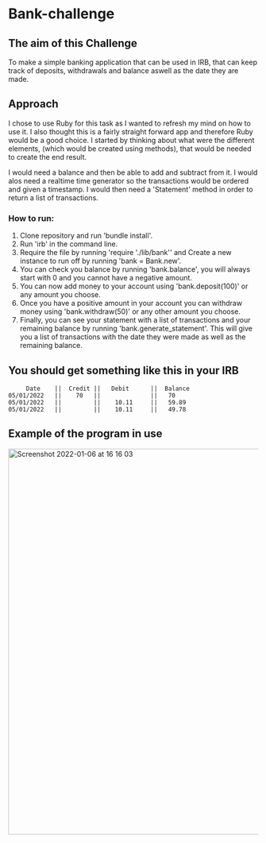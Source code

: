 # Bank-challenge

## The aim of this Challenge
To make a simple banking application that can be used in IRB, that can keep track of deposits, withdrawals and balance aswell as the date they are made. 

## Approach
I chose to use Ruby for this task as I wanted to refresh my mind on how to use it. I also thought this is a fairly straight forward app and therefore Ruby would be a good choice. I started by thinking about what were the different elements, (which would be created using methods), that would be needed to create the end result. 

I would need a balance and then be able to add and subtract from it. I would alos need a realtime time generator so the transactions would be ordered and given a timestamp. I would then need a 'Statement' method in order to return a list of transactions.  
### How to run:
1. Clone repository and run 'bundle install'.
2. Run 'irb' in the command line.
3. Require the file by running 'require './lib/bank'' and Create a new instance to run off by running 'bank = Bank.new'.
4. You can check you balance by running 'bank.balance', you will always start with 0 and you cannot have a negative amount.
5. You can now add money to your account using 'bank.deposit(100)' or any amount you choose.
6. Once you have a positive amount in your account you can withdraw money using 'bank.withdraw(50)' or any other amount you choose.
7. Finally, you can see your statement with a list of transactions and your remaining balance by running 'bank.generate_statement'. This will give you a list of transactions with the date they were made as well as the remaining balance. 

## You should get something like this in your IRB
```
     Date    ||  Credit ||   Debit      ||  Balance
05/01/2022   ||    70   ||              ||   70
05/01/2022   ||         ||    10.11     ||   59.89
05/01/2022   ||         ||    10.11     ||   49.78
```

## Example of the program in use
<img width="777" alt="Screenshot 2022-01-06 at 16 16 03" src="https://user-images.githubusercontent.com/77504397/148415021-5b93ebf3-e03d-497b-b9ae-881b803127af.png">


